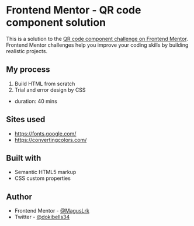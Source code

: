 # Frontend Mentor - QR code component solution

This is a solution to the [QR code component challenge on Frontend Mentor](https://www.frontendmentor.io/challenges/qr-code-component-iux_sIO_H). Frontend Mentor challenges help you improve your coding skills by building realistic projects. 

## My process

1. Build HTML from scratch 
2. Trial and error design by CSS
 
- duration: 40 mins

## Sites used 
 - https://fonts.google.com/
 - https://convertingcolors.com/

## Built with

- Semantic HTML5 markup
- CSS custom properties

## Author

- Frontend Mentor - [@MagusLrk](https://www.frontendmentor.io/profile/MagusLrk)
- Twitter - [@dokibells34](https://www.twitter.com/dokibells34)
